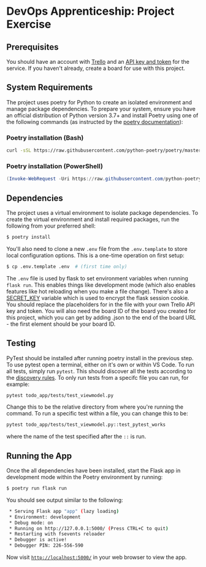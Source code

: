 # DevOps Apprenticeship: Project Exercise

## Prerequisites

You should have an account with [Trello](https://trello.com/signup) and an [API key and token](https://trello.com/app-key) for the service. If you haven't already, create a board for use with this project.

## System Requirements

The project uses poetry for Python to create an isolated environment and manage package dependencies. To prepare your system, ensure you have an official distribution of Python version 3.7+ and install Poetry using one of the following commands (as instructed by the [poetry documentation](https://python-poetry.org/docs/#system-requirements)):

### Poetry installation (Bash)

```bash
curl -sSL https://raw.githubusercontent.com/python-poetry/poetry/master/install-poetry.py | python -
```

### Poetry installation (PowerShell)

```powershell
(Invoke-WebRequest -Uri https://raw.githubusercontent.com/python-poetry/poetry/master/install-poetry.py -UseBasicParsing).Content | python -
```

## Dependencies

The project uses a virtual environment to isolate package dependencies. To create the virtual environment and install required packages, run the following from your preferred shell:

```bash
$ poetry install
```

You'll also need to clone a new `.env` file from the `.env.template` to store local configuration options. This is a one-time operation on first setup:

```bash
$ cp .env.template .env  # (first time only)
```

The `.env` file is used by flask to set environment variables when running `flask run`. This enables things like development mode (which also enables features like hot reloading when you make a file change). There's also a [SECRET_KEY](https://flask.palletsprojects.com/en/1.1.x/config/#SECRET_KEY) variable which is used to encrypt the flask session cookie.
You should replace the placeholders for in the file with your own Trello API key and token. You will also need the board ID of the board you created for this project, which you can get by adding .json to the end of the board URL - the first element should be your board ID.

## Testing

PyTest should be installed after running poetry install in the previous step. To use pytest open a terminal, either on it's own or within VS Code. To run all tests, simply run `pytest`. This should discover all the tests according to the [discovery rules](https://docs.pytest.org/en/6.2.x/goodpractices.html#conventions-for-python-test-discovery). To only run tests from a specifc file you can run, for example:
```bash 
pytest todo_app/tests/test_viewmodel.py 
```
Change this to be the relative directory from where you're running the command. To run a specific test within a file, you can change this to be: 
```bash 
pytest todo_app/tests/test_viewmodel.py::test_pytest_works
```
where the name of the test specified after the `::` is run.

## Running the App

Once the all dependencies have been installed, start the Flask app in development mode within the Poetry environment by running:
```bash
$ poetry run flask run
```

You should see output similar to the following:
```bash
 * Serving Flask app "app" (lazy loading)
 * Environment: development
 * Debug mode: on
 * Running on http://127.0.0.1:5000/ (Press CTRL+C to quit)
 * Restarting with fsevents reloader
 * Debugger is active!
 * Debugger PIN: 226-556-590
```
Now visit [`http://localhost:5000/`](http://localhost:5000/) in your web browser to view the app.
